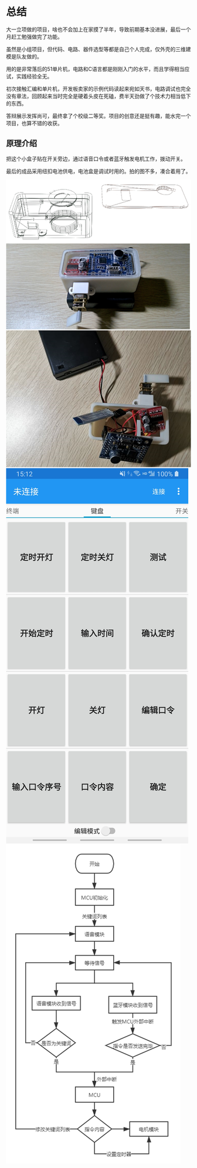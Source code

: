 # 总结	

​大一立项做的项目，啥也不会加上在家摸了半年，导致前期基本没进展，最后一个月赶工勉强做完了功能。

虽然是小组项目，但代码、电路、器件选型等都是自己个人完成，仅外壳的三维建模是队友做的。

用的是非常落后的51单片机，电路和C语言都是刚刚入门的水平，而且学得相当应试，实践经验全无。

初次接触汇编和单片机，开发板卖家的示例代码读起来宛如天书，电路调试也完全没有章法，回顾起来当时完全是硬着头皮在死磕，费半天劲做了个技术力相当低下的东西。

答辩展示发挥尚可，最终拿了个校级二等奖。项目的创意还是挺有趣，能水完一个项目，也算不错的收获。



## 原理介绍

​把这个小盒子贴在开关旁边，通过语音口令或者蓝牙触发电机工作，拨动开关。

最后的成品采用纽扣电池供电，电池盒是调试时用的。拍的图不多，凑合着用了。

![p1](./images/p1.png)
![p2](./images/p2.png)
![p3](./images/p3.png)
![p4](./images/p4.png)
![p5](./images/p5.png)